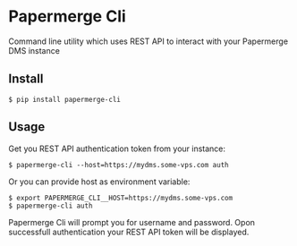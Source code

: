 # Papermerge Cli

Command line utility which uses REST API to interact with your Papermerge DMS instance

## Install

    $ pip install papermerge-cli


## Usage

Get you REST API authentication token from your instance:

    $ papermerge-cli --host=https://mydms.some-vps.com auth

Or you can provide host as environment variable:

    $ export PAPERMERGE_CLI__HOST=https://mydms.some-vps.com
    $ papermerge-cli auth


Papermerge Cli will prompt you for username and password. Opon successfull
authentication your REST API token will be displayed.